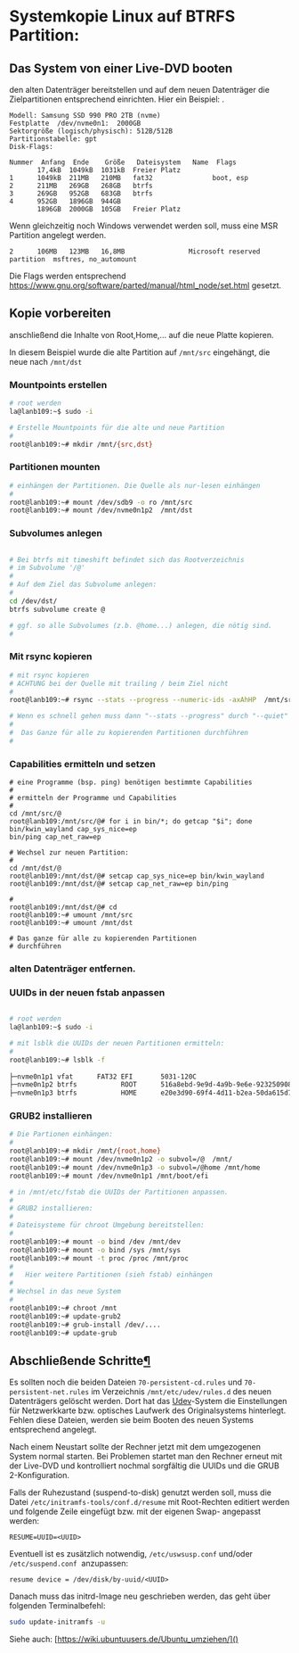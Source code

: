 # Systemkopie Linux auf BTRFS Partition:

## Das System von einer Live-DVD booten

den alten Datenträger bereitstellen und auf dem neuen Datenträger die Zielpartitionen entsprechend einrichten. Hier ein Beispiel:
. 
```
Modell: Samsung SSD 990 PRO 2TB (nvme)  
Festplatte  /dev/nvme0n1:  2000GB  
Sektorgröße (logisch/physisch): 512B/512B  
Partitionstabelle: gpt  
Disk-Flags:    
  
Nummer  Anfang  Ende    Größe   Dateisystem   Name  Flags  
       17,4kB  1049kB  1031kB  Freier Platz  
1      1049kB  211MB   210MB   fat32               boot, esp  
2      211MB   269GB   268GB   btrfs  
3      269GB   952GB   683GB   btrfs  
4      952GB   1896GB  944GB  
       1896GB  2000GB  105GB   Freier Platz
```

Wenn gleichzeitig noch Windows verwendet werden soll, muss eine MSR Partition angelegt werden. 
```
2      106MB   123MB   16,8MB                Microsoft reserved partition  msftres, no_automount
```

Die Flags werden entsprechend https://www.gnu.org/software/parted/manual/html_node/set.html gesetzt.

## Kopie vorbereiten
anschließend die Inhalte von Root,Home,... auf die neue Platte kopieren.

In diesem Beispiel wurde die alte Partition auf `/mnt/src` eingehängt, die neue nach `/mnt/dst`
### Mountpoints erstellen
```sh
# root werden
la@lanb109:~$ sudo -i

# Erstelle Mountpoints für die alte und neue Partition
#
root@lanb109:~# mkdir /mnt/{src,dst}
```

### Partitionen mounten

```sh
# einhängen der Partitionen. Die Quelle als nur-lesen einhängen
#
root@lanb109:~# mount /dev/sdb9 -o ro /mnt/src
root@lanb109:~# mount /dev/nvme0n1p2  /mnt/dst


```
### Subvolumes anlegen
```sh

# Bei btrfs mit timeshift befindet sich das Rootverzeichnis 
# im Subvolume '/@' 
#
# Auf dem Ziel das Subvolume anlegen:
#
cd /dev/dst/
btrfs subvolume create @

# ggf. so alle Subvolumes (z.b. @home...) anlegen, die nötig sind. 
# 
```
### Mit rsync kopieren
```sh
# mit rsync kopieren
# ACHTUNG bei der Quelle mit trailing / beim Ziel nicht
#
root@lanb109:~# rsync --stats --progress --numeric-ids -axAhHP  /mnt/src/@/ /mnt/dst/@

# Wenn es schnell gehen muss dann "--stats --progress" durch "--quiet" ersetzen.
#
#  Das Ganze für alle zu kopierenden Partitionen durchführen
#
```
### Capabilities ermitteln und setzen
```
# eine Programme (bsp. ping) benötigen bestimmte Capabilities
#
# ermitteln der Programme und Capabilities
#
cd /mnt/src/@
root@lanb109:/mnt/src/@# for i in bin/*; do getcap "$i"; done  
bin/kwin_wayland cap_sys_nice=ep  
bin/ping cap_net_raw=ep

# Wechsel zur neuen Partition:
# 
cd /mnt/dst/@
root@lanb109:/mnt/dst/@# setcap cap_sys_nice=ep bin/kwin_wayland
root@lanb109:/mnt/dst/@# setcap cap_net_raw=ep bin/ping

# 
root@lanb109:/mnt/dst/@# cd
root@lanb109:~# umount /mnt/src
root@lanb109:~# umount /mnt/dst

# Das ganze für alle zu kopierenden Partitionen
# durchführen
```

### alten Datenträger entfernen.
### UUIDs in der neuen fstab anpassen

```sh

# root werden
la@lanb109:~$ sudo -i

# mit lsblk die UUIDs der neuen Partitionen ermitteln:
#
root@lanb109:~# lsblk -f
                                                                                    
├─nvme0n1p1 vfat      FAT32 EFI       5031-120C                             190,8M     3% /boot/efi  
├─nvme0n1p2 btrfs           ROOT      516a8ebd-9e9d-4a9b-9e6e-9232509084ec  144,5G    41%  /  
├─nvme0n1p3 btrfs           HOME      e20e3d90-69f4-4d11-b2ea-50da615d7a84  346,3G    46% /home  

```

### GRUB2 installieren
```sh
# Die Partionen einhängen:
#
root@lanb109:~# mkdir /mnt/{root,home}
root@lanb109:~# mount /dev/nvme0n1p2 -o subvol=/@  /mnt/
root@lanb109:~# mount /dev/nvme0n1p3 -o subvol=/@home /mnt/home
root@lanb109:~# mount /dev/nvme0n1p1 /mnt/boot/efi

# in /mnt/etc/fstab die UUIDs der Partitionen anpassen.
#
# GRUB2 installieren:
# 
# Dateisysteme für chroot Umgebung bereitstellen:
#
root@lanb109:~# mount -o bind /dev /mnt/dev
root@lanb109:~# mount -o bind /sys /mnt/sys
root@lanb109:~# mount -t proc /proc /mnt/proc
# 
#   Hier weitere Partitionen (sieh fstab) einhängen
# 
# Wechsel in das neue System
#
root@lanb109:~# chroot /mnt
root@lanb109:~# update-grub2
root@lanb109:~# grub-install /dev/....
root@lanb109:~# update-grub

```


## Abschließende Schritte[¶](https://wiki.ubuntuusers.de/Ubuntu_umziehen/#Abschliessende-Schritte)

Es sollten noch die beiden Dateien `70-persistent-cd.rules` und `70-persistent-net.rules` im Verzeichnis `/mnt/etc/udev/rules.d` des neuen Datenträgers gelöscht werden. Dort hat das [Udev](https://wiki.ubuntuusers.de/udev/)-System die Einstellungen für Netzwerkkarte bzw. optisches Laufwerk des Originalsystems hinterlegt. Fehlen diese Dateien, werden sie beim Booten des neuen Systems entsprechend angelegt.

Nach einem Neustart sollte der Rechner jetzt mit dem umgezogenen System normal starten. Bei Problemen startet man den Rechner erneut mit der Live-DVD und kontrolliert nochmal sorgfältig die UUIDs und die GRUB 2-Konfiguration.

Falls der Ruhezustand (suspend-to-disk) genutzt werden soll, muss die Datei `/etc/initramfs-tools/conf.d/resume` mit Root-Rechten editiert werden und folgende Zeile eingefügt bzw. mit der eigenen Swap- <UUID> angepasst werden:

`RESUME=UUID=<UUID>`

Eventuell ist es zusätzlich notwendig, `/etc/uswsusp.conf` und/oder `/etc/suspend.conf`  anzupassen:

`resume device = /dev/disk/by-uuid/<UUID>`


Danach muss das initrd-Image neu geschrieben werden, das geht über folgenden Terminalbefehl:

```sh
sudo update-initramfs -u
```

Siehe auch: [https://wiki.ubuntuusers.de/Ubuntu_umziehen/]()
